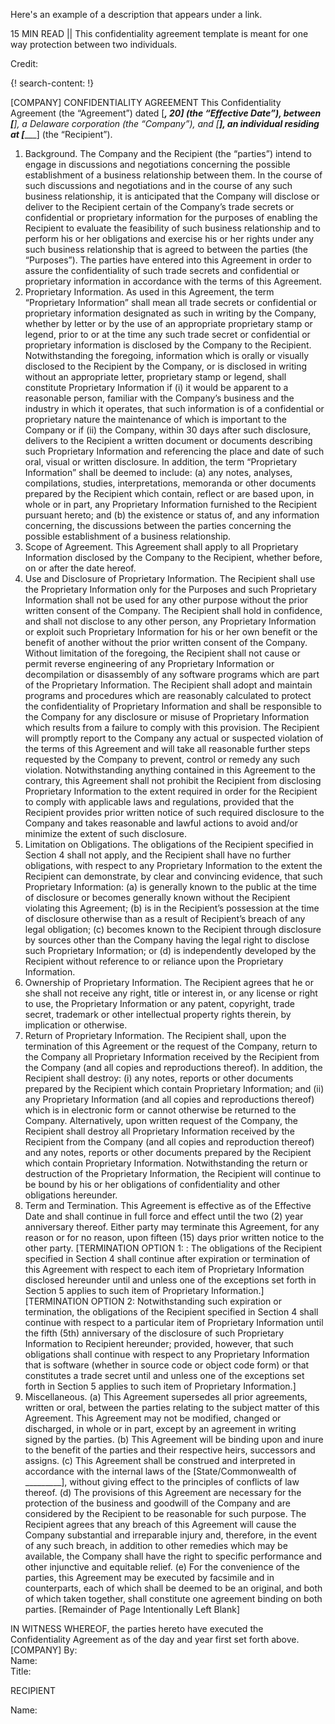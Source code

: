 Here's an example of a description that appears under a link.

15 MIN READ || This confidentiality agreement template is meant for one way protection between two individuals.

Credit: [ ]()

{! search-content: !}

[COMPANY]
CONFIDENTIALITY AGREEMENT
This Confidentiality Agreement (the “Agreement”) dated [____________, 20__] (the “Effective Date”), between [_________], a Delaware corporation (the “Company”), and [________________], an individual residing at [__________________] (the “Recipient”).
1.	Background.  The Company and the Recipient (the “parties”) intend to engage in discussions and negotiations concerning the possible establishment of a business relationship between them.  In the course of such discussions and negotiations and in the course of any such business relationship, it is anticipated that the Company will disclose or deliver to the Recipient certain of the Company’s trade secrets or confidential or proprietary information for the purposes of enabling the Recipient to evaluate the feasibility of such business relationship and to perform his or her obligations and exercise his or her rights under any such business relationship that is agreed to between the parties (the “Purposes”).  The parties have entered into this Agreement in order to assure the confidentiality of such trade secrets and confidential or proprietary information in accordance with the terms of this Agreement.
2.	Proprietary Information.  As used in this Agreement, the term “Proprietary Information” shall mean all trade secrets or confidential or proprietary information designated as such in writing by the Company, whether by letter or by the use of an appropriate proprietary stamp or legend, prior to or at the time any such trade secret or confidential or proprietary information is disclosed by the Company to the Recipient.  Notwithstanding the foregoing, information which is orally or visually disclosed to the Recipient by the Company, or is disclosed in writing without an appropriate letter, proprietary stamp or legend, shall constitute Proprietary Information if (i) it would be apparent to a reasonable person, familiar with the Company’s business and the industry in which it operates, that such information is of a confidential or proprietary nature the maintenance of which is important to the Company or if (ii) the Company, within 30 days after such disclosure, delivers to the Recipient a written document or documents describing such Proprietary Information and referencing the place and date of such oral, visual or written disclosure.  In addition, the term “Proprietary Information” shall be deemed to include:  (a) any notes, analyses, compilations, studies, interpretations, memoranda or other documents prepared by the Recipient which contain, reflect or are based upon, in whole or in part, any Proprietary Information furnished to the Recipient pursuant hereto; and (b) the existence or status of, and any information concerning, the discussions between the parties concerning the possible establishment of a business relationship.
3.	Scope of Agreement.  This Agreement shall apply to all Proprietary Information disclosed by the Company to the Recipient, whether before, on or after the date hereof.
4.	Use and Disclosure of Proprietary Information.  The Recipient shall use the Proprietary Information only for the Purposes and such Proprietary Information shall not be used for any other purpose without the prior written consent of the Company.  The Recipient shall hold in confidence, and shall not disclose to any other person, any Proprietary Information or exploit such Proprietary Information for his or her own benefit or the benefit of another without the prior written consent of the Company.  Without limitation of the foregoing, the Recipient shall not cause or permit reverse engineering of any Proprietary Information or decompilation or disassembly of any software programs which are part of the Proprietary Information.  The Recipient shall adopt and maintain programs and procedures which are reasonably calculated to protect the confidentiality of Proprietary Information and shall be responsible to the Company for any disclosure or misuse of Proprietary Information which results from a failure to comply with this provision.  The Recipient will promptly report to the Company any actual or suspected violation of the terms of this Agreement and will take all reasonable further steps requested by the Company to prevent, control or remedy any such violation.  Notwithstanding anything contained in this Agreement to the contrary, this Agreement shall not prohibit the Recipient from disclosing Proprietary Information to the extent required in order for the Recipient to comply with applicable laws and regulations, provided that the Recipient provides prior written notice of such required disclosure to the Company and takes reasonable and lawful actions to avoid and/or minimize the extent of such disclosure.
5.	Limitation on Obligations.  The obligations of the Recipient specified in Section 4 shall not apply, and the Recipient shall have no further obligations, with respect to any Proprietary Information to the extent the Recipient can demonstrate, by clear and convincing evidence, that such Proprietary Information:
(a)	is generally known to the public at the time of disclosure or becomes generally known without the Recipient violating this Agreement;
(b)	is in the Recipient’s possession at the time of disclosure otherwise than as a result of Recipient’s breach of any legal obligation;
(c)	becomes known to the Recipient through disclosure by sources other than the Company having the legal right to disclose such Proprietary Information; or
(d)	is independently developed by the Recipient without reference to or reliance upon the Proprietary Information.
6.	Ownership of Proprietary Information.  The Recipient agrees that he or she shall not receive any right, title or interest in, or any license or right to use, the Proprietary Information or any patent, copyright, trade secret, trademark or other intellectual property rights therein, by implication or otherwise.
7.	Return of Proprietary Information.  The Recipient shall, upon the termination of this Agreement or the request of the Company, return to the Company all Proprietary Information received by the Recipient from the Company (and all copies and reproductions thereof).  In addition, the Recipient shall destroy:  (i) any notes, reports or other documents prepared by the Recipient which contain Proprietary Information; and (ii) any Proprietary Information (and all copies and reproductions thereof) which is in electronic form or cannot otherwise be returned to the Company.  Alternatively, upon written request of the Company, the Recipient shall destroy all Proprietary Information received by the Recipient from the Company (and all copies and reproduction thereof) and any notes, reports or other documents prepared by the Recipient which contain Proprietary Information.  Notwithstanding the return or destruction of the Proprietary Information, the Recipient will continue to be bound by his or her obligations of confidentiality and other obligations hereunder.
8.	Term and Termination.  This Agreement is effective as of the Effective Date and shall continue in full force and effect until the two (2) year anniversary thereof.  Either party may terminate this Agreement, for any reason or for no reason, upon fifteen (15) days prior written notice to the other party.  [TERMINATION OPTION 1: : The obligations of the Recipient specified in Section 4 shall continue after expiration or termination of this Agreement with respect to each item of Proprietary Information disclosed hereunder until and unless one of the exceptions set forth in Section 5 applies to such item of Proprietary Information.]  [TERMINATION OPTION 2:  Notwithstanding such expiration or termination, the obligations of the Recipient specified in Section 4 shall continue with respect to a particular item of Proprietary Information until the fifth (5th) anniversary of the disclosure of such Proprietary Information to Recipient hereunder; provided, however, that such obligations shall continue with respect to any Proprietary Information that is software (whether in source code or object code form) or that constitutes a trade secret until and unless one of the exceptions set forth in Section 5 applies to such item of Proprietary Information.]
9.	Miscellaneous.
(a)	This Agreement supersedes all prior agreements, written or oral, between the parties relating to the subject matter of this Agreement.  This Agreement may not be modified, changed or discharged, in whole or in part, except by an agreement in writing signed by the parties.
(b)	This Agreement will be binding upon and inure to the benefit of the parties and their respective heirs, successors and assigns.
(c)	This Agreement shall be construed and interpreted in accordance with the internal laws of the [State/Commonwealth of _________], without giving effect to the principles of conflicts of law thereof.
(d)	The provisions of this Agreement are necessary for the protection of the business and goodwill of the Company and are considered by the Recipient to be reasonable for such purpose.  The Recipient agrees that any breach of this Agreement will cause the Company substantial and irreparable injury and, therefore, in the event of any such breach, in addition to other remedies which may be available, the Company shall have the right to specific performance and other injunctive and equitable relief.
(e)	For the convenience of the parties, this Agreement may be executed by facsimile and in counterparts, each of which shall be deemed to be an original, and both of which taken together, shall constitute one agreement binding on both parties.
[Remainder of Page Intentionally Left Blank]
 
IN WITNESS WHEREOF, the parties hereto have executed the Confidentiality Agreement as of the day and year first set forth above.
[COMPANY]
By:						
Name: 					
Title: 					

RECIPIENT
						
Name:					


